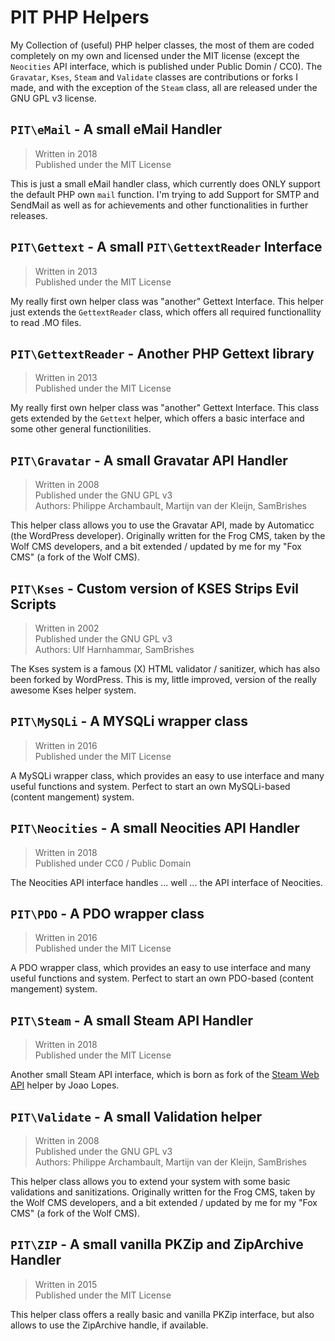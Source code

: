 PIT PHP Helpers
===============
My Collection of (useful) PHP helper classes, the most of them are coded completely on my own and 
licensed under the MIT license (except the `Neocities` API interface, which is published under 
Public Domin / CC0). The `Gravatar`, `Kses`, `Steam` and `Validate` classes are contributions or 
forks I made, and with the exception of the `Steam` class, all are released under the GNU GPL v3 
license.

`PIT\eMail` - A small eMail Handler
---------------------------------
>   Written in 2018<br>
>   Published under the MIT License

This is just a small eMail handler class, which currently does ONLY support the default PHP own 
`mail` function. I'm trying to add Support for SMTP and SendMail as well as for achievements and 
other functionalities in further releases.

`PIT\Gettext` - A small `PIT\GettextReader` Interface
-------------------------------------------------
>   Written in 2013<br>
>   Published under the MIT License

My really first own helper class was "another" Gettext Interface. This helper just extends the 
`GettextReader` class, which offers all required functionallity to read .MO files.

`PIT\GettextReader` - Another PHP Gettext library
-----------------------------------------------
>   Written in 2013<br>
>   Published under the MIT License

My really first own helper class was "another" Gettext Interface. This class gets extended by the 
`Gettext` helper, which offers a basic interface and some other general functionilities.

`PIT\Gravatar` - A small Gravatar API Handler
-------------------------------------------
>   Written in 2008<br>
>   Published under the GNU GPL v3<br>
>   Authors: Philippe Archambault, Martijn van der Kleijn, SamBrishes

This helper class allows you to use the Gravatar API, made by Automaticc (the WordPress developer). 
Originally written for the Frog CMS, taken by the Wolf CMS developers, and a bit extended / updated 
by me for my "Fox CMS" (a fork of the Wolf CMS).

`PIT\Kses` - Custom version of KSES Strips Evil Scripts
-----------------------------------------------------
>   Written in 2002<br>
>   Published under the GNU GPL v3<br>
>   Authors: Ulf Harnhammar, SamBrishes

The Kses system is a famous (X) HTML validator / sanitizer, which has also been forked by WordPress. 
This is my, little improved, version of the really awesome Kses helper system.

`PIT\MySQLi` - A MYSQLi wrapper class
-----------------------------------
>   Written in 2016<br>
>   Published under the MIT License

A MySQLi wrapper class, which provides an easy to use interface and many useful functions and 
system. Perfect to start an own MySQLi-based (content mangement) system.

`PIT\Neocities` - A small Neocities API Handler
---------------------------------------------
>   Written in 2018<br>
>   Published under CC0 / Public Domain

The Neocities API interface handles ... well ... the API interface of Neocities.

`PIT\PDO` - A PDO wrapper class
-----------------------------
>   Written in 2016<br>
>   Published under the MIT License

A PDO wrapper class, which provides an easy to use interface and many useful functions and 
system. Perfect to start an own PDO-based (content mangement) system.

`PIT\Steam` - A small Steam API Handler
-------------------------------------
>   Written in 2018<br>
>   Published under the MIT License

Another small Steam API interface, which is born as fork of the [Steam Web API](https://github.com/DPr00f/steam-web-api-php)
helper by Joao Lopes.

`PIT\Validate` - A small Validation helper
----------------------------------------
>   Written in 2008<br>
>   Published under the GNU GPL v3<br>
>   Authors: Philippe Archambault, Martijn van der Kleijn, SamBrishes

This helper class allows you to extend your system with some basic validations and sanitizations.
Originally written for the Frog CMS, taken by the Wolf CMS developers, and a bit extended / updated 
by me for my "Fox CMS" (a fork of the Wolf CMS).

`PIT\ZIP` - A small vanilla PKZip and ZipArchive Handler
------------------------------------------------------
>   Written in 2015<br>
>   Published under the MIT License

This helper class offers a really basic and vanilla PKZip interface, but also allows to use the 
ZipArchive handle, if available.
